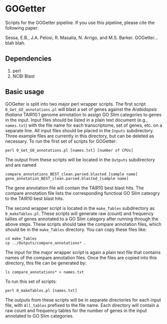 # GOGetter

Scripts for the GOGetter pipeline. If you use this pipeline, please cite the following paper: 

Sessa, E.B., J.A. Pelosi, R. Masalia, N. Arrigo, and M.S. Barker. GOGetter... blah blah. 

## Dependencies 
1. perl 
2. NCBI Blast

## Basic usage

GOGetter is split into two major perl wrapper scripts. The first script `0_Get_GO_annotations.pl` will blast a set of genes against the <i>Arabidopsis thaliana</i> TAIR10.1 genome annotation to assign GO Slim categories to genes in the input. Input files should be listed in a plain text document (e.g., `names.txt`) with the file name for each transcriptome, set of genes, etc. on a separate line. All input files should be placed in the `Inputs` subdirectory. Three example files are currently in this directory, but can be deleted as necessary. To run the first set of scripts for GOGetter:
```
perl 0_Get_GO_annotations.pl [names.txt] [number of CPUs]
```
The output from these scripts will be located in the `Outputs` subdirectory and are named 
```
compare_annotations_BEST_clean.parsed.blasted_[sample name]
gene_annotation_BEST_clean.parsed.blasted_[sample name]
```
The gene annotation file will contain the TAIR10 best blast hits. The compare annotation file lists the corresponding functioal GO Slim cateogry to the TAIR10 best blast hits. 

The second wrapper script is located in the `make_Tables` subdirectory as `0_makeTables.pl`. These scripts will generate raw (count) and frequency tallies of genes annotated to a GO Slim category after running through the above steps. These scripts should take the compare annotation files, which should be in the `make_Tables` directory. You can copy these files like: 
```
cd make_Tables
cp ../Outputs/compare_annotations* . 
```
The input for the major wrapper script is again a plain text file that contains names of the compare annotation files. Once the files are copied into this directory, this file can be generated by:
```
ls compare_annotations* > names.txt 
```
To run this set of scripts: 
```
perl 0_makeTables.pl [names.txt]
```
The outputs from these scripts will be in separate directories for each input file, with `All_tables` prefixed to the file name. Each directory will contain a raw count and frequency tables for the number of genes in the input annotated to GO Slim categories. 
